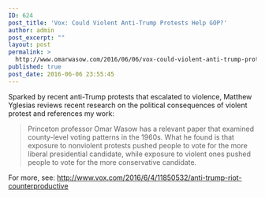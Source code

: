 ```yaml
---
ID: 624
post_title: 'Vox: Could Violent Anti-Trump Protests Help GOP?'
author: admin
post_excerpt: ""
layout: post
permalink: >
  http://www.omarwasow.com/2016/06/06/vox-could-violent-anti-trump-protests-help-gop/
published: true
post_date: 2016-06-06 23:55:45
---
```

Sparked by recent anti-Trump protests that escalated to violence, Matthew Yglesias  reviews recent research on the political consequences of violent protest and references my work:

<blockquote>Princeton professor Omar Wasow has a relevant paper that examined county-level voting patterns in the 1960s. What he found is that exposure to nonviolent protests pushed people to vote for the more liberal presidential candidate, while exposure to violent ones pushed people to vote for the more conservative candidate.
</blockquote>

For more, see: <a href="http://www.vox.com/2016/6/4/11850532/anti-trump-riot-counterproductive">http://www.vox.com/2016/6/4/11850532/anti-trump-riot-counterproductive</a>